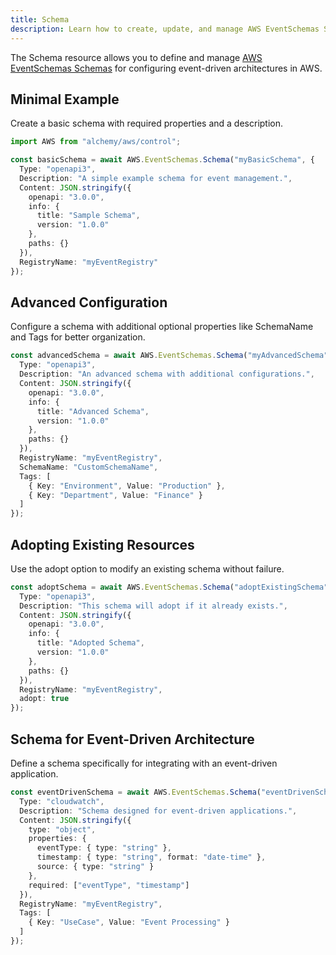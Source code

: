 ```yaml
---
title: Schema
description: Learn how to create, update, and manage AWS EventSchemas Schemas using Alchemy Cloud Control.
---
```


The Schema resource allows you to define and manage [AWS EventSchemas Schemas](https://docs.aws.amazon.com/eventschemas/latest/userguide/) for configuring event-driven architectures in AWS.

## Minimal Example

Create a basic schema with required properties and a description.

```ts
import AWS from "alchemy/aws/control";

const basicSchema = await AWS.EventSchemas.Schema("myBasicSchema", {
  Type: "openapi3",
  Description: "A simple example schema for event management.",
  Content: JSON.stringify({
    openapi: "3.0.0",
    info: {
      title: "Sample Schema",
      version: "1.0.0"
    },
    paths: {}
  }),
  RegistryName: "myEventRegistry"
});
```

## Advanced Configuration

Configure a schema with additional optional properties like SchemaName and Tags for better organization.

```ts
const advancedSchema = await AWS.EventSchemas.Schema("myAdvancedSchema", {
  Type: "openapi3",
  Description: "An advanced schema with additional configurations.",
  Content: JSON.stringify({
    openapi: "3.0.0",
    info: {
      title: "Advanced Schema",
      version: "1.0.0"
    },
    paths: {}
  }),
  RegistryName: "myEventRegistry",
  SchemaName: "CustomSchemaName",
  Tags: [
    { Key: "Environment", Value: "Production" },
    { Key: "Department", Value: "Finance" }
  ]
});
```

## Adopting Existing Resources

Use the adopt option to modify an existing schema without failure.

```ts
const adoptSchema = await AWS.EventSchemas.Schema("adoptExistingSchema", {
  Type: "openapi3",
  Description: "This schema will adopt if it already exists.",
  Content: JSON.stringify({
    openapi: "3.0.0",
    info: {
      title: "Adopted Schema",
      version: "1.0.0"
    },
    paths: {}
  }),
  RegistryName: "myEventRegistry",
  adopt: true
});
```

## Schema for Event-Driven Architecture

Define a schema specifically for integrating with an event-driven application.

```ts
const eventDrivenSchema = await AWS.EventSchemas.Schema("eventDrivenSchema", {
  Type: "cloudwatch",
  Description: "Schema designed for event-driven applications.",
  Content: JSON.stringify({
    type: "object",
    properties: {
      eventType: { type: "string" },
      timestamp: { type: "string", format: "date-time" },
      source: { type: "string" }
    },
    required: ["eventType", "timestamp"]
  }),
  RegistryName: "myEventRegistry",
  Tags: [
    { Key: "UseCase", Value: "Event Processing" }
  ]
});
```